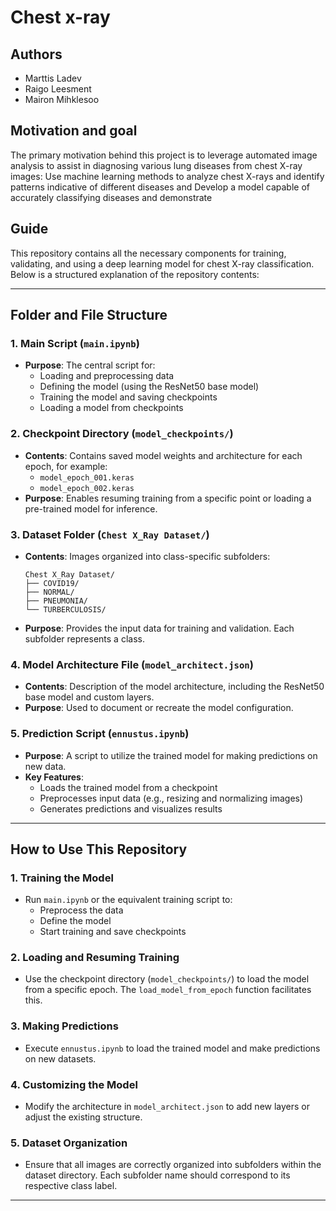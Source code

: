 # Chest x-ray

## Authors

-   Marttis Ladev
-   Raigo Leesment
-   Mairon Mihklesoo

## Motivation and goal

The primary motivation behind this project is to leverage automated image
analysis to assist in diagnosing various lung diseases from chest X-ray images:
Use machine learning methods to analyze chest X-rays and identify patterns
indicative of different diseases and Develop a model capable of accurately
classifying diseases and demonstrate

## Guide

This repository contains all the necessary components for training, validating,
and using a deep learning model for chest X-ray classification. Below is a
structured explanation of the repository contents:

---

## Folder and File Structure

### 1. **Main Script (`main.ipynb`)**

-   **Purpose**: The central script for:
    -   Loading and preprocessing data
    -   Defining the model (using the ResNet50 base model)
    -   Training the model and saving checkpoints
    -   Loading a model from checkpoints

### 2. **Checkpoint Directory (`model_checkpoints/`)**

-   **Contents**: Contains saved model weights and architecture for each epoch,
    for example:
    -   `model_epoch_001.keras`
    -   `model_epoch_002.keras`
-   **Purpose**: Enables resuming training from a specific point or loading a
    pre-trained model for inference.

### 3. **Dataset Folder (`Chest X_Ray Dataset/`)**

-   **Contents**: Images organized into class-specific subfolders:
    ```
    Chest X_Ray Dataset/
    ├── COVID19/
    ├── NORMAL/
    ├── PNEUMONIA/
    └── TURBERCULOSIS/
    ```
-   **Purpose**: Provides the input data for training and validation. Each
    subfolder represents a class.

### 4. **Model Architecture File (`model_architect.json`)**

-   **Contents**: Description of the model architecture, including the ResNet50
    base model and custom layers.
-   **Purpose**: Used to document or recreate the model configuration.

### 5. **Prediction Script (`ennustus.ipynb`)**

-   **Purpose**: A script to utilize the trained model for making predictions on
    new data.
-   **Key Features**:
    -   Loads the trained model from a checkpoint
    -   Preprocesses input data (e.g., resizing and normalizing images)
    -   Generates predictions and visualizes results

---

## How to Use This Repository

### 1. **Training the Model**

-   Run `main.ipynb` or the equivalent training script to:
    -   Preprocess the data
    -   Define the model
    -   Start training and save checkpoints

### 2. **Loading and Resuming Training**

-   Use the checkpoint directory (`model_checkpoints/`) to load the model from a
    specific epoch. The `load_model_from_epoch` function facilitates this.

### 3. **Making Predictions**

-   Execute `ennustus.ipynb` to load the trained model and make predictions on
    new datasets.

### 4. **Customizing the Model**

-   Modify the architecture in `model_architect.json` to add new layers or
    adjust the existing structure.

### 5. **Dataset Organization**

-   Ensure that all images are correctly organized into subfolders within the
    dataset directory. Each subfolder name should correspond to its respective
    class label.

---
